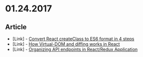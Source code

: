 # 01.24.2017

## Article

- \[Link\] - [Convert React createClass to ES6 format in 4 steps](https://reactpaths.com/convert-react-createclass-to-es6-format-in-4-steps-fbffa5863315#.t6ubn9c0r)
- \[Link\] - [How Virtual-DOM and diffing works in React](https://medium.com/@gethylgeorge/how-virtual-dom-and-diffing-works-in-react-6fc805f9f84e#.3uwzc4big)
- \[Link\] - [Organizing API endpoints in React/Redux Application](https://medium.com/@salujaharkirat/better-way-to-organize-api-endpoints-in-react-redux-application-3e03172f9eb2#.hcthqawsn)

